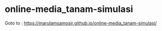 # online-media_tanam-simulasi

Goto to : https://marulamsamosir.github.io/online-media_tanam-simulasi/